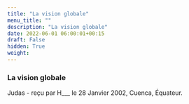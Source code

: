 ```yaml
---
title: "La vision globale"
menu_title: ""
description: "La vision globale"
date: 2022-06-01 06:00:01+00:15
draft: False
hidden: True
weight:
---
```

### La vision globale

Judas - reçu par H___  le 28 Janvier 2002, Cuenca, Équateur.



